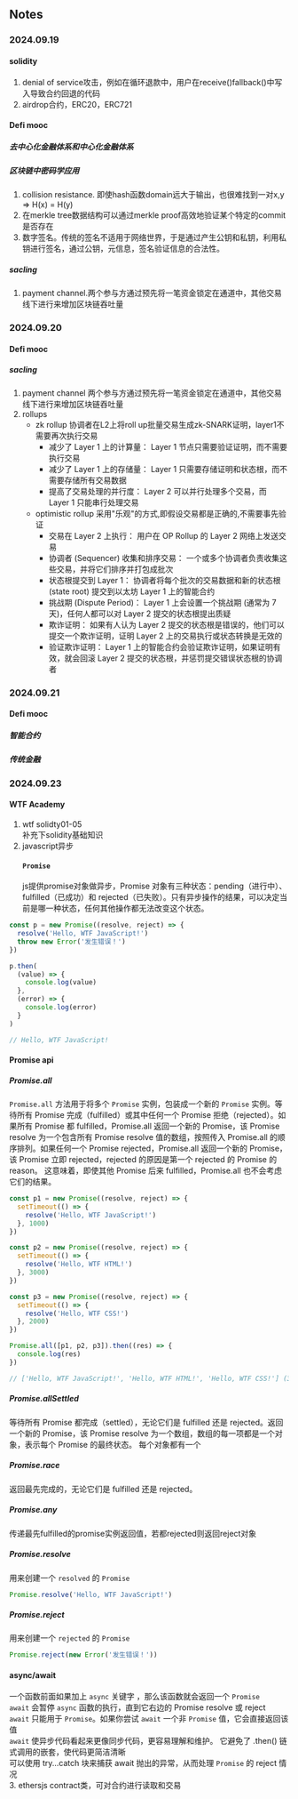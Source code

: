 ## Notes

<!-- Content_START -->

### 2024.09.19
#### solidity
1. denial of service攻击，例如在循环退款中，用户在receive()fallback()中写入导致合约回退的代码
2. airdrop合约，ERC20，ERC721   
#### Defi mooc
##### 去中心化金融体系和中心化金融体系
##### 区块链中密码学应用
1. collision resistance. 即使hash函数domain远大于输出，也很难找到一对x,y => H(x) = H(y)
2. 在merkle tree数据结构可以通过merkle proof高效地验证某个特定的commit是否存在
3. 数字签名。传统的签名不适用于网络世界，于是通过产生公钥和私钥，利用私钥进行签名，通过公钥，元信息，签名验证信息的合法性。
##### sacling
1. payment channel.两个参与方通过预先将一笔资金锁定在通道中，其他交易线下进行来增加区块链吞吐量

### 2024.09.20
#### Defi mooc
##### sacling
1. payment channel
   两个参与方通过预先将一笔资金锁定在通道中，其他交易线下进行来增加区块链吞吐量
2. rollups
   - zk rollup
     协调者在L2上将roll up批量交易生成zk-SNARK证明，layer1不需要再次执行交易
     - 减少了 Layer 1 上的计算量： Layer 1 节点只需要验证证明，而不需要执行交易
     - 减少了 Layer 1 上的存储量： Layer 1 只需要存储证明和状态根，而不需要存储所有交易数据
     - 提高了交易处理的并行度： Layer 2 可以并行处理多个交易，而 Layer 1 只能串行处理交易
   - optimistic rollup
     采用"乐观"的方式,即假设交易都是正确的,不需要事先验证
     - 交易在 Layer 2 上执行： 用户在 OP Rollup 的 Layer 2 网络上发送交易
     - 协调者 (Sequencer) 收集和排序交易： 一个或多个协调者负责收集这些交易，并将它们排序并打包成批次
     - 状态根提交到 Layer 1： 协调者将每个批次的交易数据和新的状态根 (state root) 提交到以太坊 Layer 1 上的智能合约
     - 挑战期 (Dispute Period)： Layer 1 上会设置一个挑战期 (通常为 7 天)，任何人都可以对 Layer 2 提交的状态根提出质疑
     - 欺诈证明： 如果有人认为 Layer 2 提交的状态根是错误的，他们可以提交一个欺诈证明，证明 Layer 2 上的交易执行或状态转换是无效的
     - 验证欺诈证明： Layer 1 上的智能合约会验证欺诈证明，如果证明有效，就会回滚 Layer 2 提交的状态根，并惩罚提交错误状态根的协调者
### 2024.09.21
#### Defi mooc
##### 智能合约
##### 传统金融
### 2024.09.23
#### 	WTF Academy
1. wtf solidty01-05  
   补充下solidity基础知识
2. javascript异步  
    #### `Promise`   
     js提供promise对象做异步，Promise 对象有三种状态：pending（进行中）、fulfilled（已成功）和 rejected（已失败）。只有异步操作的结果，可以决定当前是哪一种状态，任何其他操作都无法改变这个状态。  
```js
const p = new Promise((resolve, reject) => {
  resolve('Hello, WTF JavaScript!')
  throw new Error('发生错误！')
})

p.then(
  (value) => {
    console.log(value)
  },
  (error) => {
    console.log(error)
  }
)

// Hello, WTF JavaScript!
```
   #### Promise api
   ##### Promise.all  
   `Promise.all` 方法用于将多个 `Promise` 实例，包装成一个新的 `Promise` 实例。等待所有 Promise 完成（fulfilled）或其中任何一个 Promise 拒绝（rejected）。如果所有 Promise 都 fulfilled，Promise.all 返回一个新的 Promise，该 Promise resolve 为一个包含所有 Promise resolve 值的数组，按照传入 Promise.all 的顺序排列。如果任何一个 Promise rejected，Promise.all 返回一个新的 Promise，该 Promise 立即 rejected，rejected 的原因是第一个 rejected 的 Promise 的 reason。 这意味着，即使其他 Promise 后来 fulfilled，Promise.all 也不会考虑它们的结果。

```js
const p1 = new Promise((resolve, reject) => {
  setTimeout(() => {
    resolve('Hello, WTF JavaScript!')
  }, 1000)
})

const p2 = new Promise((resolve, reject) => {
  setTimeout(() => {
    resolve('Hello, WTF HTML!')
  }, 3000)
})

const p3 = new Promise((resolve, reject) => {
  setTimeout(() => {
    resolve('Hello, WTF CSS!')
  }, 2000)
})

Promise.all([p1, p2, p3]).then((res) => {
  console.log(res)
})

// ['Hello, WTF JavaScript!', 'Hello, WTF HTML!', 'Hello, WTF CSS!'] (3 秒后输出)
```
##### Promise.allSettled  
  等待所有 Promise 都完成（settled），无论它们是 fulfilled 还是 rejected。返回一个新的 Promise，该 Promise resolve 为一个数组，数组的每一项都是一个对象，表示每个 Promise 的最终状态。 每个对象都有一个
##### Promise.race
  返回最先完成的，无论它们是 fulfilled 还是 rejected。
##### Promise.any
  传递最先fulfilled的promise实例返回值，若都rejected则返回reject对象
##### Promise.resolve
  用来创建一个 `resolved` 的 `Promise`  
```js
Promise.resolve('Hello, WTF JavaScript!')
```
##### Promise.reject
  用来创建一个 `rejected` 的 `Promise`  
```js
Promise.reject(new Error('发生错误！'))
```  
#### async/await
一个函数前面如果加上 `async` 关键字 ，那么该函数就会返回一个 `Promise`  
`await` 会暂停 `async` 函数的执行，直到它右边的 Promise resolve 或 reject  
`await` 只能用于 `Promise`。如果你尝试 `await` 一个非 `Promise` 值，它会直接返回该值  
`await` 使异步代码看起来更像同步代码，更容易理解和维护。 它避免了 .then() 链式调用的嵌套，使代码更简洁清晰  
可以使用 try...catch 块来捕获 await 抛出的异常，从而处理 `Promise` 的 reject 情况  
3. ethersjs
  contract类，可对合约进行读取和交易
   
<!-- Content_END -->
